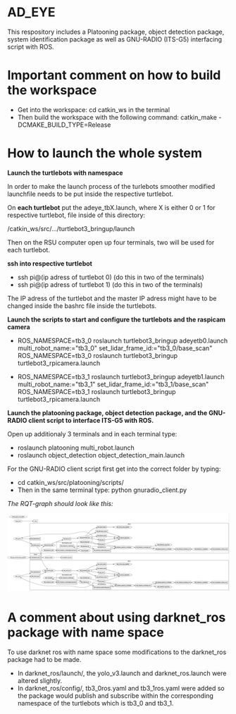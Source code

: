 # AD_EYE
This respository includes a Platooning package, object detection package, system identification package as well as GNU-RADIO (ITS-G5) interfacing script with ROS.

# Important comment on how to build the workspace

* Get into the workspace: cd catkin_ws in the terminal
* Then build the workspace with the following command: catkin_make -DCMAKE_BUILD_TYPE=Release

# How to launch the whole system

**Launch the turtlebots with namespace**

In order to make the launch process of the turlebots smoother modified launchfile needs to be 
put inside the respective turtlebot.

On **each turtlebot** put the adeye_tbX.launch, where X is either 0 or 1 for respective turtlebot, file inside of this directory:

/catkin_ws/src/.../turtlebot3_bringup/launch

Then on the RSU computer open up four terminals, two will be used for each turtlebot.

**ssh into respective turtlebot**

* ssh pi@(ip adress of turtlebot 0) (do this in two of the terminals)
* ssh pi@(ip adress of turtlebot 1) (do this in two of the terminals)

The IP adress of the turtlebot and the master IP adress might have to be changed inside
the bashrc file inside the turtlebots.

**Launch the scripts to start and configure the turtlebots and the raspicam camera**

* ROS_NAMESPACE=tb3_0 roslaunch turtlebot3_bringup adeyetb0.launch multi_robot_name:="tb3_0" set_lidar_frame_id:="tb3_0/base_scan"
  ROS_NAMESPACE=tb3_0 roslaunch turtlebot3_bringup turtlebot3_rpicamera.launch

* ROS_NAMESPACE=tb3_1 roslaunch turtlebot3_bringup adeyetb1.launch multi_robot_name:="tb3_1" set_lidar_frame_id:="tb3_1/base_scan"
  ROS_NAMESPACE=tb3_1 roslaunch turtlebot3_bringup turtlebot3_rpicamera.launch


**Launch the platooning package, object detection package, and the GNU-RADIO client script to interface ITS-G5 with ROS.**

Open up additionaly 3 terminals and in each terminal type:

* roslaunch platooning multi_robot.launch
* roslaunch object_detection object_detection_main.launch

For the GNU-RADIO client script first get into the correct folder by typing:
* cd catkin_ws/src/platooning/scripts/
* Then in the same terminal type: python gnuradio_client.py

*The RQT-graph should look like this:*

![RQT](https://github.com/Alwaki/AD_EYE/blob/main/rqt.png)

# A comment about using darknet_ros package with name space

To use darknet ros with name space some modifications to the darknet_ros package had to be made.

* In darknet_ros/launch/, the yolo_v3.launch and darknet_ros.launch were altered slightly.
* In darknet_ros/config/, tb3_0ros.yaml and tb3_1ros.yaml were added so the package would publish
and subscribe within the corresponding namespace of the turtlebots which is tb3_0 and tb3_1.



